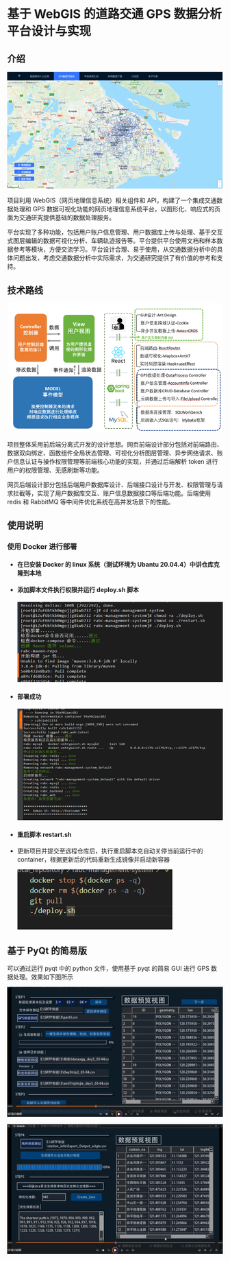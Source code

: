 # 基于 WebGIS 的道路交通 GPS 数据分析平台设计与实现

## 介绍

![alt text](image.png)

项目利用 WebGIS（网页地理信息系统）相关组件和 API，构建了一个集成交通数据处理和 GPS 数据可视化功能的网页地理信息系统平台，以图形化、响应式的页面为交通研究提供基础的数据处理服务。

平台实现了多种功能，包括用户账户信息管理、用户数据库上传与处理、基于交互式图层编辑的数据可视化分析、车辆轨迹报告等。平台提供平台使用文档和样本数据参考等模块，方便交流学习。平台设计合理、易于使用，从交通数据分析中的具体问题出发，考虑交通数据分析中实际需求，为交通研究提供了有价值的参考和支持。

## 技术路线

![alt text](image-2.png)

项目整体采用前后端分离式开发的设计思想。网页前端设计部分包括对前端路由、数据双向绑定、函数组件全局状态管理、可视化分析图层管理、异步网络请求、账户信息认证与操作权限管理等前端核心功能的实现，并通过后端解析 token 进行用户的权限管理、无感刷新等功能。

网页后端设计部分包括后端用户数据库设计、后端接口设计与开发、权限管理与请求拦截等，实现了用户数据库交互、账户信息数据接口等后端功能。后端使用 redis 和 RabbitMQ 等中间件优化系统在高并发场景下的性能。

## 使用说明

### 使用 Docker 进行部署

- #### 在已安装 Docker 的 linux 系统（测试环境为 Ubantu 20.04.4）中讲仓库克隆到本地
- #### 添加脚本文件执行权限并运行 deploy.sh 脚本
  ![alt text](image-3.png)
- #### 部署成功
  ![alt text](image-4.png)
- #### 重启脚本 restart.sh
- 更新项目并提交至远程仓库后，执行重启脚本克自动关停当前运行中的 container，根据更新后的代码重新生成镜像并启动新容器

  ![alt text](image-5.png)

## 基于 PyQt 的简易版

可以通过运行 pyqt 中的 python 文件，使用基于 pyqt 的简易 GUI 进行 GPS 数据处理。效果如下图所示

![alt text](image-6.png)

![alt text](image-8.png)
